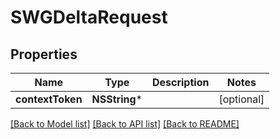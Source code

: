 # SWGDeltaRequest

## Properties
Name | Type | Description | Notes
------------ | ------------- | ------------- | -------------
**contextToken** | **NSString*** |  | [optional] 

[[Back to Model list]](../README.md#documentation-for-models) [[Back to API list]](../README.md#documentation-for-api-endpoints) [[Back to README]](../README.md)


